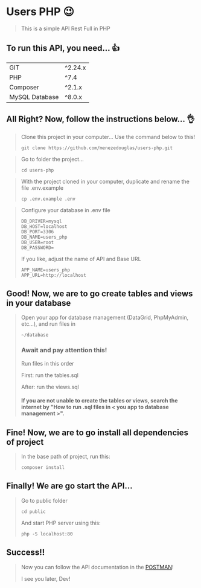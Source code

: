 # Users PHP 😉

> This is a simple API Rest Full in PHP


## To run this API, you need... 👍
<table>
    <tbody>
        <tr>
            <td>GIT</td>
            <td>^2.24.x</td>
        </tr>
        <tr>
            <td>PHP</td>
            <td>^7.4</td>
        </tr>
        <tr>
            <td>Composer</td>
            <td>^2.1.x</td>
        </tr>
        <tr>
            <td>MySQL Database</td>
            <td>^8.0.x</td>
        </tr>
    </tbody>
</table>

## All Right? Now, follow the instructions below... 👌

> Clone this project in your computer... Use the command below to this!
> 
> ```
> git clone https://github.com/menezedouglas/users-php.git
> ```

> Go to folder the project...
> 
> ```
> cd users-php
> ```

> With the project cloned in your computer, duplicate and rename the file .env.example
> 
> ```
> cp .env.example .env  
> ```

> Configure your database in .env file
> 
> ``` 
> DB_DRIVER=mysql
> DB_HOST=localhost
> DB_PORT=3306
> DB_NAME=users_php
> DB_USER=root
> DB_PASSWORD=
> ```
> 
> If you like, adjust the name of API and Base URL 
> 
> ```
> APP_NAME=users_php 
> APP_URL=http://localhost
> ```

## Good! Now, we are to go create tables and views in your database

> Open your app for database management (DataGrid, PhpMyAdmin, etc...), and run files in
> 
> ```
> ~/database
> ```
> 
> ### Await and pay attention this!
> 
> Run files in this order
> 
> First: run the tables.sql
> 
> After: run the views.sql
>
> #### If you are not unable to create the tables or views, search the internet by "How to run .sql files in < you app to database management >".

## Fine! Now, we are to go install all dependencies of project
> In the base path of project, run this:
> 
> ```
> composer install
> ```

## Finally! We are go start the API...
> Go to public folder
> 
> ```
> cd public
> ```
> 
> And start PHP server using this:
> 
> ```
> php -S localhost:80
> ```

## Success!!
> Now you can follow the API documentation in the [POSTMAN](https://documenter.getpostman.com/view/9336516/U16bvTxC)!
> 
> I see you later, Dev!
